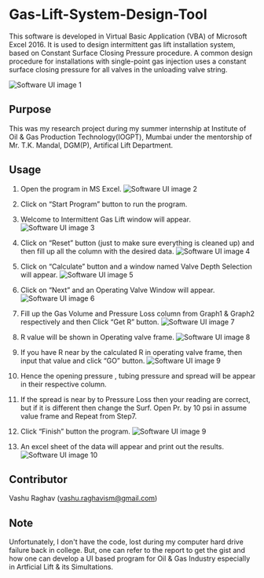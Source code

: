 # Gas-Lift-System-Design-Tool

This software is developed in Virtual Basic Application (VBA) of Microsoft Excel 2016. It is used to design intermittent gas lift installation system, based on Constant Surface Closing Pressure procedure. A common design procedure for installations with single-point gas injection uses a constant surface closing pressure for all valves in the unloading valve string.

![Software UI image 1](https://github.com/vashuraghav/Gas-Lift-System-Design-Tool/blob/master/images/1.png)

## Purpose
This was my research project during my summer internship at Institute of Oil & Gas Production Technology(IOGPT), Mumbai under the mentorship of Mr. T.K. Mandal, DGM(P), Artifical Lift Department.

## Usage
1. Open the program in MS Excel.
![Software UI image 2](https://github.com/vashuraghav/Gas-Lift-System-Design-Tool/blob/master/images/2.png)

2. Click on “Start Program” button to run the program.
3. Welcome to Intermittent Gas Lift window will appear.
![Software UI image 3](https://github.com/vashuraghav/Gas-Lift-System-Design-Tool/blob/master/images/3.png)

4. Click on “Reset” button (just to make sure everything is cleaned up) and then fill up all the column with the desired data.
![Software UI image 4](https://github.com/vashuraghav/Gas-Lift-System-Design-Tool/blob/master/images/4.png)

5. Click on “Calculate” button and a window named Valve Depth Selection will appear.
![Software UI image 5](https://github.com/vashuraghav/Gas-Lift-System-Design-Tool/blob/master/images/5.png)

6. Click on “Next” and an Operating Valve Window will appear.
![Software UI image 6](https://github.com/vashuraghav/Gas-Lift-System-Design-Tool/blob/master/images/6.png)

7. Fill up the Gas Volume and Pressure Loss column from Graph1 & Graph2 respectively and then Click “Get R” button.
![Software UI image 7](https://github.com/vashuraghav/Gas-Lift-System-Design-Tool/blob/master/images/7.png)

8. R value will be shown in Operating valve frame.
![Software UI image 8](https://github.com/vashuraghav/Gas-Lift-System-Design-Tool/blob/master/images/8.png)

9. If you have R near by the calculated R in operating valve frame, then input that value and click “GO” button.
![Software UI image 9](https://github.com/vashuraghav/Gas-Lift-System-Design-Tool/blob/master/images/9.png)

10. Hence the opening pressure , tubing pressure and spread will be appear in their respective column.

11. If the spread is near by to Pressure Loss then your reading are correct, but if it is different then change the Surf. Open Pr. by 10 psi in assume value frame and Repeat from Step7.

12. Click “Finish” button the program.
![Software UI image 9](https://github.com/vashuraghav/Gas-Lift-System-Design-Tool/blob/master/images/9.png)

13. An excel sheet of the data will appear and print out the results.
![Software UI image 10](https://github.com/vashuraghav/Gas-Lift-System-Design-Tool/blob/master/images/10.png)

## Contributor
Vashu Raghav (vashu.raghavism@gmail.com)

## Note
Unfortunately, I don't have the code, lost during my computer hard drive failure back in college. But, one can refer to the report to get the gist and how one can develop a UI based program for Oil & Gas Industry especially in Artficial Lift & its Simultations. 
